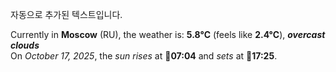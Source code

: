 
자동으로 추가된 텍스트입니다.

<!--START_SECTION:weather:moscow-->
Currently in **Moscow** (RU), the weather is: **5.8°C** (feels like **2.4°C**), ***overcast clouds***<br/>
On *October 17, 2025*, the *sun rises* at 🌅**07:04** and *sets* at 🌇**17:25**.
<!--END_SECTION:weather-->
